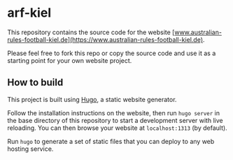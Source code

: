 # arf-kiel

This repository contains the source code for the website [www.australian-rules-football-kiel.de](https://www.australian-rules-football-kiel.de).

Please feel free to fork this repo or copy the source code and use it as a starting point for your own website project.

## How to build

This project is built using [Hugo](https://gohugo.io/), a static website generator.

Follow the installation instructions on the website,
then run `hugo server` in the base directory of this repository to start a development server with live reloading.
You can then browse your website at `localhost:1313` (by default).

Run `hugo` to generate a set of static files that you can deploy to any web hosting service.